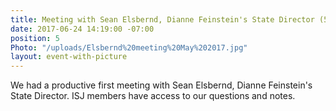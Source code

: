 ```yaml
---
title: Meeting with Sean Elsbernd, Dianne Feinstein's State Director (5/17/17)
date: 2017-06-24 14:19:00 -07:00
position: 5
Photo: "/uploads/Elsbernd%20meeting%20May%202017.jpg"
layout: event-with-picture
---
```


We had a productive first meeting with Sean Elsbernd, Dianne Feinstein's State Director.  ISJ members have access to our questions and notes.